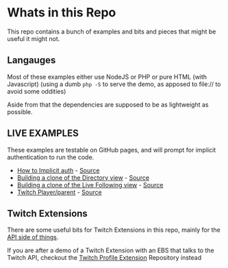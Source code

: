 # Whats in this Repo

This repo contains a bunch of examples and bits and pieces that might be useful it might not.

## Langauges

Most of these examples either use NodeJS or PHP or pure HTML (with Javascript) (using a dumb `php -S` to serve the demo, as apposed to file:// to avoid some oddities)

Aside from that the dependencies are supposed to be as lightweight as possible.


## LIVE EXAMPLES

These examples are testable on GitHub pages, and will prompt for implicit authentication to run the code.

- [How to Implicit auth](https://barrycarlyon.github.io/twitch_misc/authentication/implicit_auth/) - [Source](https://github.com/BarryCarlyon/twitch_misc/authentication/implicit_auth/)
- [Building a clone of the Directory view](https://barrycarlyon.github.io/twitch_misc/examples/browse_categories/) - [Source](https://github.com/BarryCarlyon/twitch_misc/tree/master/examples/browse_categories)
- [Building a clone of the Live Following view](https://barrycarlyon.github.io/twitch_misc/examples/browse_following/) - [Source](https://github.com/BarryCarlyon/twitch_misc/tree/master/examples/browse_following)
- [Twitch Player/parent](https://barrycarlyon.github.io/twitch_misc/player/html/) - [Source](https://github.com/BarryCarlyon/twitch_misc/player/html/)

## Twitch Extensions

There are some useful bits for Twitch Extensions in this repo, mainly for the [API side of things](https://github.com/BarryCarlyon/twitch_misc/tree/master/extensions).

If you are after a demo of a Twitch Extension with an EBS that talks to the Twitch API, checkout the [Twitch Profile Extension](https://github.com/BarryCarlyon/twitch_profile_extension) Repository instead
